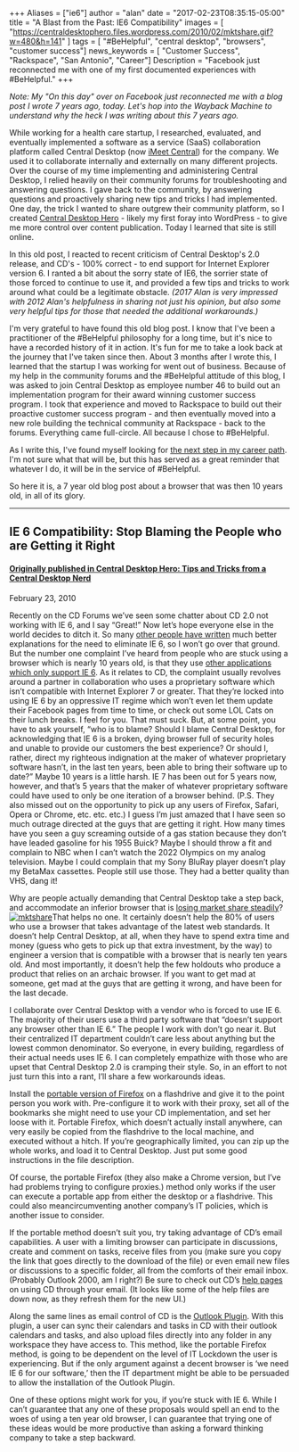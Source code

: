 +++
Aliases = ["ie6"]
author = "alan"
date = "2017-02-23T08:35:15-05:00"
title = "A Blast from the Past: IE6 Compatibility"
images = [
"https://centraldesktophero.files.wordpress.com/2010/02/mktshare.gif?w=480&h=141"
]
tags = [ "#BeHelpful", "central desktop", "browsers", "customer success"]
news_keywords = [ "Customer Success", "Rackspace", "San Antonio", "Career"]
Description = "Facebook just reconnected me with one of my first documented experiences with #BeHelpful."
+++

_Note: My "On this day" over on Facebook just reconnected me with a blog post I wrote 7 years ago, today. Let's hop into the Wayback Machine to understand why the heck I was writing about this 7 years ago._

While working for a health care startup, I researched, evaluated, and eventually implemented a software as a service (SaaS) collaboration platform called Central Desktop (now [iMeet Central](http://imeetcentral.com/)) for the company. We used it to collaborate internally and externally on many different projects. Over the course of my time implementing and administering Central Desktop, I relied heavily on their community forums for troubleshooting and answering questions. I gave back to the community, by answering questions and proactively sharing new tips and tricks I had implemented. One day, the trick I wanted to share outgrew their community platform, so I created [Central Desktop Hero](https://centraldesktophero.wordpress.com/) - likely my first foray into WordPress - to give me more control over content publication. Today I learned that site is still online.

In this old post, I reacted to recent criticism of Central Desktop's 2.0 release, and CD's - 100% correct - to end support for Internet Explorer version 6. I ranted a bit about the sorry state of IE6, the sorrier state of those forced to continue to use it, and provided a few tips and tricks to work around what could be a legitimate obstacle. _(2017 Alan is very impressed with 2012 Alan's helpfulness in sharing not just his opinion, but also some very helpful tips for those that needed the additional workarounds.)_

I'm very grateful to have found this old blog post. I know that I've been a practitioner of the \#BeHelpful philosophy for a long time, but it's nice to have a recorded history of it in action. It's fun for me to take a look back at the journey that I've taken since then. About 3 months after I wrote this, I learned that the startup I was working for went out of business. Because of my help in the community forums and the \#BeHelpful attitude of this blog, I was asked to join Central Desktop as employee number 46 to build out an implementation program for their award winning customer success program. I took that experience and moved to Rackspace to build out their proactive customer success program - and then eventually moved into a new role building the technical community at Rackspace - back to the forums. Everything came full-circle. All because I chose to \#BeHelpful.

As I write this, I've found myself looking for [the next step in my career path](http://albush.com/post/allgoodthings/). I'm not sure what that will be, but this has served as a great reminder that whatever I do, it will be in the service of \#BeHelpful.

So here it is, a 7 year old blog post about a browser that was then 10 years old, in all of its glory.

---

## IE 6 Compatibility: Stop Blaming the People who are Getting it Right

#### [Originally published in Central Desktop Hero: Tips and Tricks from a Central Desktop Nerd](https://centraldesktophero.wordpress.com/2010/02/23/ie-6-compatibiltiy-stop-blaming-the-people-who-are-getting-it-right/)
February 23, 2010


Recently on the CD Forums we’ve seen some chatter about CD 2.0 not working with IE 6, and I say “Great!” Now let’s hope everyone else in the world decides to ditch it.
So many [other people have written](http://www.google.com/search?q=why+ie6+must+die) much better explanations for the need to eliminate IE 6, so I won’t go over that ground. But the number one complaint I’ve heard from people who are stuck using a browser which is nearly 10 years old, is that they use [other applications which only support IE 6](http://itexpertvoice.com/ad/why-you-cant-pry-ie6-out-of-their-cold-dead-hands/). As it relates to CD, the complaint usually revolves around a partner in collaboration who uses a proprietary software which isn’t compatible with Internet Explorer 7 or greater. That they’re locked into using IE 6 by an oppressive IT regime which won’t even let them update their Facebook pages from time to time, or check out some LOL Cats on their lunch breaks. I feel for you. That must suck.
But, at some point, you have to ask yourself, “who is to blame? Should I blame Central Desktop, for acknowledging that IE 6 is a broken, dying browser full of security holes and unable to provide our customers the best experience? Or should I, rather, direct my righteous indignation at the maker of whatever proprietary software hasn’t, in the last ten years, been able to bring their software up to date?”
Maybe 10 years is a little harsh. IE 7 has been out for 5 years now, however, and that’s 5 years that the maker of whatever proprietary software could have used to only be one iteration of a browser behind. (P.S. They also missed out on the opportunity to pick up any users of Firefox, Safari, Opera or Chrome, etc. etc. etc.)
I guess I’m just amazed that I have seen so much outrage directed at the guys that are getting it right.
How many times have you seen a guy screaming outside of a gas station because they don’t have leaded gasoline for his 1955 Buick? Maybe I should throw a fit and complain to NBC when I can’t watch the 2022 Olympics on my analog television. Maybe I could complain that my Sony BluRay player doesn’t play my BetaMax cassettes. People still use those. They had a better quality than VHS, dang it!

Why are people actually demanding that Central Desktop take a step back, and accommodate an inferior browser that is [losing market share steadily](http://www.netmarketshare.com/browser-market-share.aspx?qprid=3&qptimeframe=M&qpsp=109&qpnp=25)? [![](https://centraldesktophero.files.wordpress.com/2010/02/mktshare.gif?w=480&h=141 "mktshare")](http://www.netmarketshare.com/browser-market-share.aspx?qprid=3&qptimeframe=M&qpsp=109&qpnp=25)That helps no one. It certainly doesn’t help the 80% of users who use a browser that takes advantage of the latest web standards. It doesn’t help Central Desktop, at all, when they have to spend extra time and money (guess who gets to pick up that extra investment, by the way) to engineer a version that is compatible with a browser that is nearly ten years old. And most importantly, it doesn’t help the few holdouts who produce a product that relies on an archaic browser. If you want to get mad at someone, get mad at the guys that are getting it wrong, and have been for the last decade.

I collaborate over Central Desktop with a vendor who is forced to use IE 6\. The majority of their users use a third party software that “doesn’t support any browser other than IE 6.” The people I work with don’t go near it. But their centralized IT department couldn’t care less about anything but the lowest common denominator. So everyone, in every building, regardless of their actual needs uses IE 6\. I can completely empathize with those who are upset that Central Desktop 2.0 is cramping their style. So, in an effort to not just turn this into a rant, I’ll share a few workarounds ideas.

Install the [portable version of Firefox](http://portableapps.com/apps/internet/firefox_portable) on a flashdrive and give it to the point person you work with. Pre-configure it to work with their proxy, set all of the bookmarks she might need to use your CD implementation, and set her loose with it. Portable Firefox, which doesn’t actually install anywhere, can very easily be copied from the flashdrive to the local machine, and executed without a hitch. If you’re geographically limited, you can zip up the whole works, and load it to Central Desktop. Just put some good instructions in the file description.

Of course, the portable Firefox (they also make a Chrome version, but I’ve had problems trying to configure proxies.) method only works if the user can execute a portable app from either the desktop or a flashdrive. This could also meancircumventing another company’s IT policies, which is another issue to consider.

If the portable method doesn’t suit you, try taking advantage of CD’s email capabilities. A user with a limiting browser can participate in discussions, create and comment on tasks, receive files from you (make sure you copy the link that goes directly to the download of the file) or even email new files or discussions to a specific folder, all from the comforts of their email inbox. (Probably Outlook 2000, am I right?) Be sure to check out CD’s [help pages](http://helpcenter.centraldesktop.com/help/article/email-in) on using CD through your email. (It looks like some of the help files are down now, as they refresh them for the new UI.)

Along the same lines as email control of CD is the [Outlook Plugin](http://helpcenter.centraldesktop.com/help/category/outlook-plugin). With this plugin, a user can sync their calendars and tasks in CD with their outlook calendars and tasks, and also upload files directly into any folder in any workspace they have access to. This method, like the portable Firefox method, is going to be dependent on the level of IT Lockdown the user is experiencing. But if the only argument against a decent browser is ‘we need IE 6 for our software,’ then the IT department might be able to be persuaded to allow the installation of the Outlook Plugin.

One of these options might work for you, if you’re stuck with IE 6\. While I can’t guarantee that any one of these proposals would spell an end to the woes of using a ten year old browser, I can guarantee that trying one of these ideas would be more productive than asking a forward thinking company to take a step backward.

